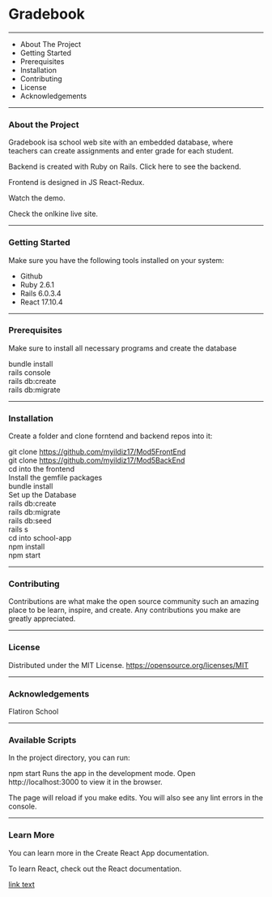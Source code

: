 # Gradebook
___

* About The Project
* Getting Started
* Prerequisites
* Installation
* Contributing
* License
* Acknowledgements

---


### About the Project
Gradebook isa school web site with an embedded database, where teachers can create assignments and enter grade for each student. 

Backend is created with Ruby on Rails. Click here to see the backend. 

Frontend is designed in JS React-Redux. 

Watch the demo.

Check the onlkine live site.



---

### Getting Started
Make sure you have the following tools installed on your system:


* Github
* Ruby 2.6.1
* Rails 6.0.3.4
* React 17.10.4

--- 
### Prerequisites
Make sure to install all necessary programs and create the database

bundle install<br/>
rails console<br/>
rails db:create<br/>
rails db:migrate<br/>

--- 

### Installation

Create a folder and clone forntend and backend repos into it:<br/>

git clone https://github.com/myildiz17/Mod5FrontEnd<br/>
git clone https://github.com/myildiz17/Mod5BackEnd<br/>
cd into the frontend<br/>
Install the gemfile packages<br/>
bundle install<br/>
Set up the Database<br/>
rails db:create<br/>
rails db:migrate<br/>
rails db:seed<br/>
rails s<br/>
cd into school-app<br/>
npm install<br/>
npm start<br/>

---

### Contributing
Contributions are what make the open source community such an amazing place to be learn, inspire, and create. Any contributions you make are greatly appreciated.


--- 

### License

Distributed under the MIT License. https://opensource.org/licenses/MIT

---

### Acknowledgements
Flatiron School

---
### Available Scripts
In the project directory, you can run:

npm start
Runs the app in the development mode.
Open http://localhost:3000 to view it in the browser.

The page will reload if you make edits.
You will also see any lint errors in the console.

---

### Learn More
You can learn more in the Create React App documentation.

To learn React, check out the React documentation.

<a name="abcd"></a>
[link text](#abcd)